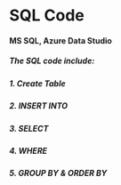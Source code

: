 # SQL Code

#### MS SQL, Azure Data Studio

##### The SQL code include:

##### 1. Create Table
##### 2. INSERT INTO
##### 3. SELECT 
##### 4. WHERE 
##### 5. GROUP BY & ORDER BY

